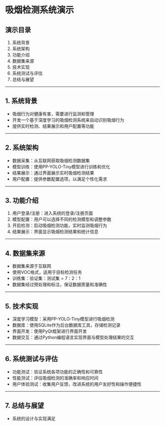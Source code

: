 # 吸烟检测系统演示

## 演示目录

1. 系统背景
2. 系统架构
3. 功能介绍
4. 数据集来源
5. 技术实现
6. 系统测试与评估
7. 总结与展望

---

## 1. 系统背景

- 吸烟行为对健康有害，需要进行监测和管理
- 开发一个基于深度学习的吸烟检测系统来自动识别吸烟行为
- 提供实时检测、结果展示和用户配置等功能

---

## 2. 系统架构

- 数据采集：从互联网获取吸烟检测数据集
- 模型训练：使用PP-YOLO-Tiny模型进行训练和优化
- 结果展示：通过界面展示实时吸烟检测结果
- 用户配置：提供参数配置选项，以满足个性化需求

---

## 3. 功能介绍

1. 用户登录/注册：进入系统的登录/注册页面
2. 模型配置：用户可以选择不同的检测模型和调整参数
3. 开启检测：启动吸烟检测功能，实时监测吸烟行为
4. 结果展示：界面显示吸烟检测结果和统计信息

---

## 4. 数据集来源

- 数据集来源于互联网
- 使用VOC格式，适用于目标检测任务
- 训练集：验证集：测试集 = 7：2：1
- 数据集经过预处理和标注，保证数据质量和准确性

---

## 5. 技术实现

- 深度学习模型：采用PP-YOLO-Tiny模型进行吸烟检测
- 数据库：使用SQLite作为后台数据库工具，存储检测记录
- 界面开发：使用PyQt框架进行界面开发
- 数据交互：通过Python编程语言实现界面与模型处理结果的交互

---

## 6. 系统测试与评估

- 功能测试：验证系统各项功能的正确性和可靠性
- 性能测试：评估吸烟检测的准确率和响应时间
- 用户体验测试：收集用户反馈，改进系统的用户友好性和操作便捷性

---

## 7. 总结与展望

- 系统的设计与实现满足


